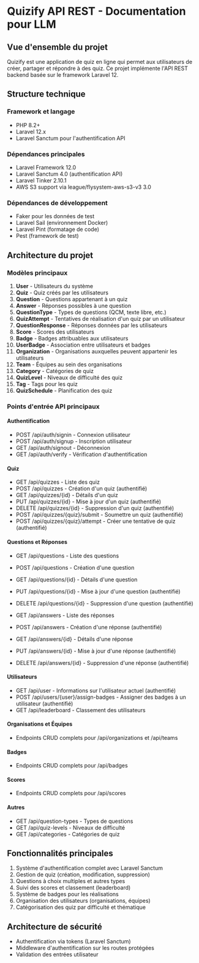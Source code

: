 # Quizify API REST - Documentation pour LLM

## Vue d'ensemble du projet
Quizify est une application de quiz en ligne qui permet aux utilisateurs de créer, partager et répondre à des quiz. Ce projet implémente l'API REST backend basée sur le framework Laravel 12.

## Structure technique

### Framework et langage
- PHP 8.2+
- Laravel 12.x
- Laravel Sanctum pour l'authentification API

### Dépendances principales
- Laravel Framework 12.0
- Laravel Sanctum 4.0 (authentification API)
- Laravel Tinker 2.10.1
- AWS S3 support via league/flysystem-aws-s3-v3 3.0

### Dépendances de développement
- Faker pour les données de test
- Laravel Sail (environnement Docker)
- Laravel Pint (formatage de code)
- Pest (framework de test)

## Architecture du projet

### Modèles principaux
1. **User** - Utilisateurs du système
2. **Quiz** - Quiz créés par les utilisateurs
3. **Question** - Questions appartenant à un quiz
4. **Answer** - Réponses possibles à une question
5. **QuestionType** - Types de questions (QCM, texte libre, etc.)
6. **QuizAttempt** - Tentatives de réalisation d'un quiz par un utilisateur
7. **QuestionResponse** - Réponses données par les utilisateurs
8. **Score** - Scores des utilisateurs
9. **Badge** - Badges attribuables aux utilisateurs
10. **UserBadge** - Association entre utilisateurs et badges
11. **Organization** - Organisations auxquelles peuvent appartenir les utilisateurs
12. **Team** - Équipes au sein des organisations
13. **Category** - Catégories de quiz
14. **QuizLevel** - Niveaux de difficulté des quiz
15. **Tag** - Tags pour les quiz
16. **QuizSchedule** - Planification des quiz

### Points d'entrée API principaux

#### Authentification
- POST /api/auth/signin - Connexion utilisateur
- POST /api/auth/signup - Inscription utilisateur
- GET /api/auth/signout - Déconnexion
- GET /api/auth/verify - Vérification d'authentification

#### Quiz
- GET /api/quizzes - Liste des quiz
- POST /api/quizzes - Création d'un quiz (authentifié)
- GET /api/quizzes/{id} - Détails d'un quiz
- PUT /api/quizzes/{id} - Mise à jour d'un quiz (authentifié)
- DELETE /api/quizzes/{id} - Suppression d'un quiz (authentifié)
- POST /api/quizzes/{quiz}/submit - Soumettre un quiz (authentifié)
- POST /api/quizzes/{quiz}/attempt - Créer une tentative de quiz (authentifié)

#### Questions et Réponses
- GET /api/questions - Liste des questions
- POST /api/questions - Création d'une question
- GET /api/questions/{id} - Détails d'une question
- PUT /api/questions/{id} - Mise à jour d'une question (authentifié)
- DELETE /api/questions/{id} - Suppression d'une question (authentifié)

- GET /api/answers - Liste des réponses
- POST /api/answers - Création d'une réponse (authentifié)
- GET /api/answers/{id} - Détails d'une réponse
- PUT /api/answers/{id} - Mise à jour d'une réponse (authentifié)
- DELETE /api/answers/{id} - Suppression d'une réponse (authentifié)

#### Utilisateurs
- GET /api/user - Informations sur l'utilisateur actuel (authentifié)
- POST /api/users/{user}/assign-badges - Assigner des badges à un utilisateur (authentifié)
- GET /api/leaderboard - Classement des utilisateurs

#### Organisations et Équipes
- Endpoints CRUD complets pour /api/organizations et /api/teams

#### Badges
- Endpoints CRUD complets pour /api/badges

#### Scores
- Endpoints CRUD complets pour /api/scores

#### Autres
- GET /api/question-types - Types de questions
- GET /api/quiz-levels - Niveaux de difficulté
- GET /api/categories - Catégories de quiz

## Fonctionnalités principales
1. Système d'authentification complet avec Laravel Sanctum
2. Gestion de quiz (création, modification, suppression)
3. Questions à choix multiples et autres types
4. Suivi des scores et classement (leaderboard)
5. Système de badges pour les réalisations
6. Organisation des utilisateurs (organisations, équipes)
7. Catégorisation des quiz par difficulté et thématique

## Architecture de sécurité
- Authentification via tokens (Laravel Sanctum)
- Middleware d'authentification sur les routes protégées
- Validation des entrées utilisateur